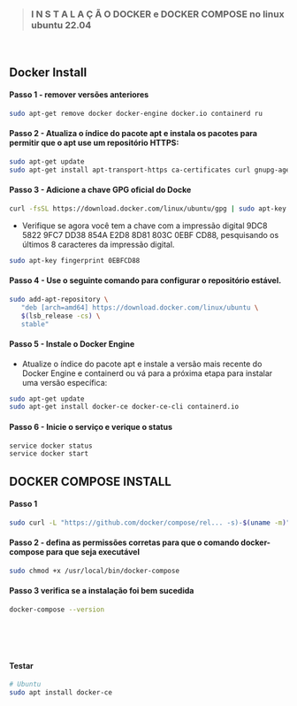 > ### I N S T A L A Ç Ã O DOCKER e DOCKER COMPOSE no linux ubuntu 22.04            

<br>

## Docker Install

#### Passo 1 - remover versões anteriores
```bash
sudo apt-get remove docker docker-engine docker.io containerd ru
```

#### Passo 2 - Atualiza o índice do pacote apt e instala os pacotes para permitir que o apt use um repositório HTTPS:

```bash
sudo apt-get update
sudo apt-get install apt-transport-https ca-certificates curl gnupg-agent software-properties-common
```	

#### Passo 3 - Adicione a chave GPG oficial do Docke

```bash
curl -fsSL https://download.docker.com/linux/ubuntu/gpg | sudo apt-key add -
```

- Verifique se agora você tem a chave com a impressão digital 9DC8 5822 9FC7 DD38 854A E2D8 8D81 803C 0EBF CD88, pesquisando os últimos 8 caracteres da impressão digital.

```bash
sudo apt-key fingerprint 0EBFCD88
```

#### Passo 4 - Use o seguinte comando para configurar o repositório estável. 

```bash
sudo add-apt-repository \
   "deb [arch=amd64] https://download.docker.com/linux/ubuntu \
   $(lsb_release -cs) \
   stable"
```

#### Passo 5 - Instale o Docker Engine

- Atualize o índice do pacote apt e instale a versão mais recente do Docker Engine e containerd ou vá para a próxima etapa para instalar uma versão específica:

```bash
sudo apt-get update
sudo apt-get install docker-ce docker-ce-cli containerd.io
```

#### Passo 6 - Inicie o serviço e verique o status

```bash
service docker status
service docker start
```



## DOCKER COMPOSE INSTALL

#### Passo 1

```bash
sudo curl -L "https://github.com/docker/compose/rel... -s)-$(uname -m)" -o /usr/local/bin/docker-compose
```

#### Passo 2 - defina as permissões corretas para que o comando docker-compose para que seja executável

```bash
sudo chmod +x /usr/local/bin/docker-compose
```

#### Passo 3 verifica se a instalação foi bem sucedida

```bash
docker-compose --version
```






<br><br><br>

#### Testar
```bash
# Ubuntu
sudo apt install docker-ce
```
